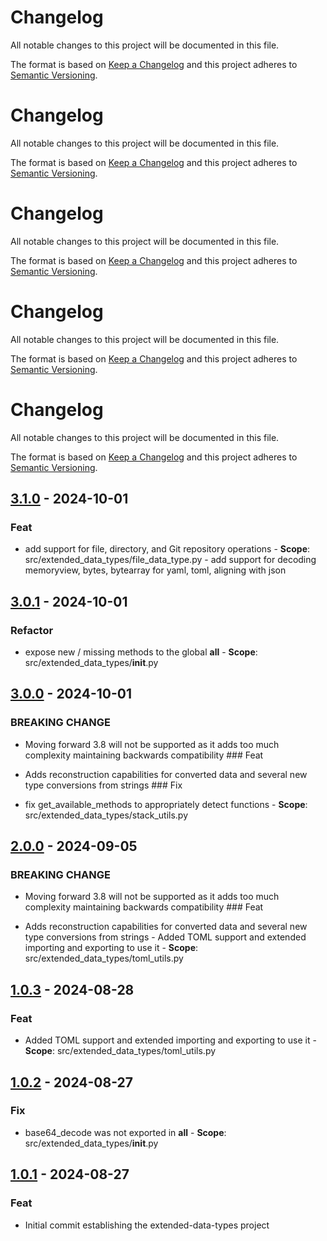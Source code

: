 Changelog
==========

All notable changes to this project will be documented in this file.

The format is based on [Keep a Changelog](https://keepachangelog.com/) and this project adheres to [Semantic Versioning](https://semver.org/).

<!-- changelog follows -->


Changelog
==========

All notable changes to this project will be documented in this file.

The format is based on [Keep a Changelog](https://keepachangelog.com/) and this project adheres to [Semantic Versioning](https://semver.org/).

<!-- changelog follows -->


Changelog
==========

All notable changes to this project will be documented in this file.

The format is based on [Keep a Changelog](https://keepachangelog.com/) and this project adheres to [Semantic Versioning](https://semver.org/).

<!-- changelog follows -->


Changelog
==========

All notable changes to this project will be documented in this file.

The format is based on [Keep a Changelog](https://keepachangelog.com/) and this project adheres to [Semantic Versioning](https://semver.org/).

<!-- changelog follows -->


Changelog
==========

All notable changes to this project will be documented in this file.

The format is based on [Keep a Changelog](https://keepachangelog.com/) and this project adheres to [Semantic Versioning](https://semver.org/).

<!-- changelog follows -->


## [3.1.0](https://github.com/jbcom/extended-data-types/tree/3.1.0) - 2024-10-01

### Feat

- add support for file, directory, and Git repository operations
      - **Scope**: src/extended_data_types/file_data_type.py
      - add support for decoding memoryview, bytes, bytearray for yaml, toml, aligning with json
      

## [3.0.1](https://github.com/jbcom/extended-data-types/tree/3.0.1) - 2024-10-01

### Refactor

- expose new / missing methods to the global __all__
      - **Scope**: src/extended_data_types/__init__.py


## [3.0.0](https://github.com/jbcom/extended-data-types/tree/3.0.0) - 2024-10-01

### BREAKING CHANGE

- Moving forward 3.8 will not be supported as it adds too much complexity maintaining backwards compatibility
      ### Feat

- Adds reconstruction capabilities for converted data and several new type conversions from strings
      ### Fix

- fix get_available_methods to appropriately detect functions
      - **Scope**: src/extended_data_types/stack_utils.py


## [2.0.0](https://github.com/jbcom/extended-data-types/tree/2.0.0) - 2024-09-05

### BREAKING CHANGE

- Moving forward 3.8 will not be supported as it adds too much complexity maintaining backwards compatibility
      ### Feat

- Adds reconstruction capabilities for converted data and several new type conversions from strings
      - Added TOML support and extended importing and exporting to use it
      - **Scope**: src/extended_data_types/toml_utils.py


## [1.0.3](https://github.com/jbcom/extended-data-types/tree/1.0.3) - 2024-08-28

### Feat

- Added TOML support and extended importing and exporting to use it
      - **Scope**: src/extended_data_types/toml_utils.py

## [1.0.2](https://github.com/jbcom/extended-data-types/tree/1.0.2) - 2024-08-27

### Fix

- base64_decode was not exported in __all__
      - **Scope**: src/extended_data_types/__init__.py

## [1.0.1](https://github.com/jbcom/extended-data-types/tree/1.0.1) - 2024-08-27

### Feat

- Initial commit establishing the extended-data-types project
